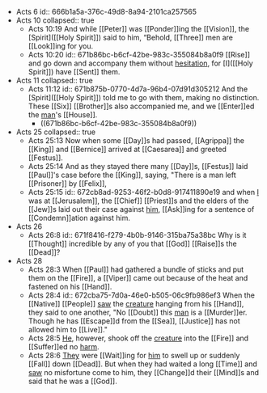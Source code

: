 - Acts 6
  id:: 666b1a5a-376c-49d8-8a94-2101ca257565
- Acts 10
  collapsed:: true
	- Acts 10:19
	  And while [[Peter]] was [[Ponder]]ing the [[Vision]], the [Spirit]([[Holy Spirit]]) said to him, “Behold, [[Three]] men are [[Look]]ing for you.
	- Acts 10:20
	  id:: 671b86bc-b6cf-42be-983c-355084b8a0f9
	  [[Rise]] and go down and accompany them without [hesitation]([[Hesitate]]), for [I]([[Holy Spirit]]) have [[Sent]] them.
- Acts 11
  collapsed:: true
	- Acts 11:12
	  id:: 671b875b-0770-4d7a-96b4-07d91d305212
	  And the [Spirit]([[Holy Spirit]]) told me to go with them, making no distinction. These [[Six]] [[Brother]]s also accompanied me, and we [[Enter]]ed the [man]([[Cornelius]])'s [[House]].
		- ((671b86bc-b6cf-42be-983c-355084b8a0f9))
- Acts 25
  collapsed:: true
	- Acts 25:13
	  Now when some [[Day]]s had passed, [[Agrippa]] the [[King]] and [[Bernice]] arrived at [[Caesarea]] and greeted [[Festus]].
	- Acts 25:14
	  And as they stayed there many [[Day]]s, [[Festus]] laid [[Paul]]'s case before the [[King]], saying, "There is a man left [[Prisoner]] by [[Felix]],
	- Acts 25:15
	  id:: 672cb8ad-9253-46f2-b0d8-917411890e19
	  and when [I]([[Festus]]) was at [[Jerusalem]], the [[Chief]] [[Priest]]s and the elders of the [[Jew]]s laid out their case against [him]([[Paul]]), [[Ask]]ing for a sentence of [[Condemn]]ation against him.
- Acts 26
	- Acts 26:8
	  id:: 671f8416-f279-4b0b-9146-315ba75a38bc
	  Why is it [[Thought]] incredible by any of you that [[God]] [[Raise]]s the [[Dead]]?
- Acts 28
	- Acts 28:3
	  When [[Paul]] had gathered a bundle of sticks and put them on the [[Fire]], a [[Viper]] came out because of the heat and fastened on his [[Hand]].
	- Acts 28:4
	  id:: 672cba75-7d0a-46e0-b505-06c9fb986ef3
	  When the [[Native]] [[People]] [saw]([[See]]) the [creature]([[Viper]]) hanging from his [[Hand]], they said to one another, "No [[Doubt]] this [man]([[Paul]]) is a [[Murder]]er. Though he has [[Escape]]d from the [[Sea]], [[Justice]] has not allowed him to [[Live]]."
	- Acts 28:5
	  [He]([[Paul]]), however, shook off the [creature]([[Viper]]) into the [[Fire]] and [[Suffer]]ed no [harm]([[Hurt]]).
	- Acts 28:6
	  [They]([[Native]]) were [[Wait]]ing for [him]([[Paul]]) to swell up or suddenly [[Fall]] down [[Dead]]. But when they had waited a long [[Time]] and [saw]([[See]]) no misfortune come to him, they [[Change]]d their [[Mind]]s and said that he was a [[God]].